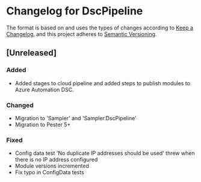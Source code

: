 # Changelog for DscPipeline

The format is based on and uses the types of changes according to [Keep a Changelog](https://keepachangelog.com/en/1.0.0/),
and this project adheres to [Semantic Versioning](https://semver.org/spec/v2.0.0.html).

## [Unreleased]

### Added
- Added stages to cloud pipeline and added steps to publish modules to Azure Automation DSC.

### Changed

- Migration to 'Sampler' and 'Sampler.DscPipeline'
- Migration to Pester 5+

### Fixed
- Config data test 'No duplicate IP addresses should be used' threw when there
  is no IP address configured
- Module versions incremented
- Fix typo in ConfigData tests
